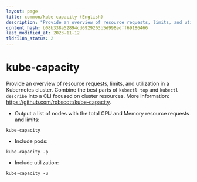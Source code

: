 ```yaml
---
layout: page
title: common/kube-capacity (English)
description: "Provide an overview of resource requests, limits, and utilization in a Kubernetes cluster."
content_hash: b08b338a52894cd6929263b5d998edff69186466
last_modified_at: 2023-11-12
tldri18n_status: 2
---
```

# kube-capacity

Provide an overview of resource requests, limits, and utilization in a Kubernetes cluster.
Combine the best parts of `kubectl top` and `kubectl describe` into a CLI focused on cluster resources.
More information: <https://github.com/robscott/kube-capacity>.

- Output a list of nodes with the total CPU and Memory resource requests and limits:

`kube-capacity`

- Include pods:

`kube-capacity -p`

- Include utilization:

`kube-capacity -u`
